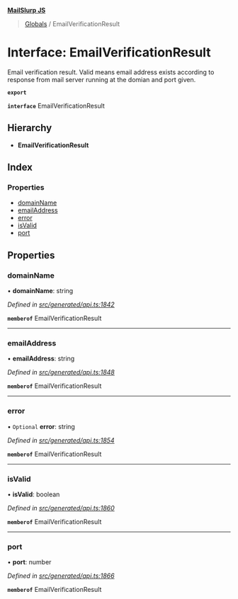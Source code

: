 **[MailSlurp JS](../README.md)**

> [Globals](../README.md) / EmailVerificationResult

# Interface: EmailVerificationResult

Email verification result. Valid means email address exists according to response from mail server running at the domian and port given.

**`export`** 

**`interface`** EmailVerificationResult

## Hierarchy

* **EmailVerificationResult**

## Index

### Properties

* [domainName](emailverificationresult.md#domainname)
* [emailAddress](emailverificationresult.md#emailaddress)
* [error](emailverificationresult.md#error)
* [isValid](emailverificationresult.md#isvalid)
* [port](emailverificationresult.md#port)

## Properties

### domainName

•  **domainName**: string

*Defined in [src/generated/api.ts:1842](https://github.com/mailslurp/mailslurp-client/blob/a36d929/src/generated/api.ts#L1842)*

**`memberof`** EmailVerificationResult

___

### emailAddress

•  **emailAddress**: string

*Defined in [src/generated/api.ts:1848](https://github.com/mailslurp/mailslurp-client/blob/a36d929/src/generated/api.ts#L1848)*

**`memberof`** EmailVerificationResult

___

### error

• `Optional` **error**: string

*Defined in [src/generated/api.ts:1854](https://github.com/mailslurp/mailslurp-client/blob/a36d929/src/generated/api.ts#L1854)*

**`memberof`** EmailVerificationResult

___

### isValid

•  **isValid**: boolean

*Defined in [src/generated/api.ts:1860](https://github.com/mailslurp/mailslurp-client/blob/a36d929/src/generated/api.ts#L1860)*

**`memberof`** EmailVerificationResult

___

### port

•  **port**: number

*Defined in [src/generated/api.ts:1866](https://github.com/mailslurp/mailslurp-client/blob/a36d929/src/generated/api.ts#L1866)*

**`memberof`** EmailVerificationResult
